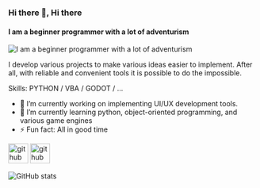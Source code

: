 ### Hi there 👋, Hi there
#### I am a beginner programmer with a lot of adventurism
![I am a beginner programmer with a lot of adventurism](https://arturssmirnovs.github.io/github-profile-readme-generator/images/banner.png)

I develop various projects to make various ideas easier to implement. After all, with reliable and convenient tools it is possible to do the impossible.

Skills: PYTHON / VBA / GODOT / ...

- 🔭 I’m currently working on implementing UI/UX development tools. 
- 🌱 I’m currently learning python, object-oriented programming, and various game engines 
- ⚡ Fun fact: All in good time 


[<img src='https://cdn.jsdelivr.net/npm/simple-icons@3.0.1/icons/github.svg' alt='github' height='40'>](https://github.com/SKXNIX)  [<img src='https://cdn.jsdelivr.net/npm/simple-icons@3.0.1/icons/github.svg' alt='github' height='40'>](https://discordapp.com/users/368205733805686808/)  

![GitHub stats](https://github-readme-stats.vercel.app/api?username=SKXNIX&show_icons=true)
